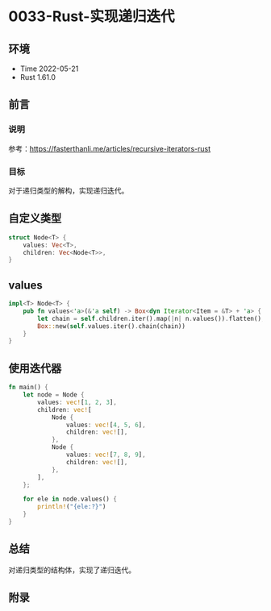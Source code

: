 # 0033-Rust-实现递归迭代

## 环境

- Time 2022-05-21
- Rust 1.61.0

## 前言

### 说明

参考：<https://fasterthanli.me/articles/recursive-iterators-rust>

### 目标

对于递归类型的解构，实现递归迭代。

## 自定义类型

```rust
struct Node<T> {
    values: Vec<T>,
    children: Vec<Node<T>>,
}
```

## values

```rust
impl<T> Node<T> {
    pub fn values<'a>(&'a self) -> Box<dyn Iterator<Item = &T> + 'a> {
        let chain = self.children.iter().map(|n| n.values()).flatten();
        Box::new(self.values.iter().chain(chain))
    }
}
```

## 使用迭代器

```rust
fn main() {
    let node = Node {
        values: vec![1, 2, 3],
        children: vec![
            Node {
                values: vec![4, 5, 6],
                children: vec![],
            },
            Node {
                values: vec![7, 8, 9],
                children: vec![],
            },
        ],
    };

    for ele in node.values() {
        println!("{ele:?}")
    }
}
```

## 总结

对递归类型的结构体，实现了递归迭代。

## 附录
